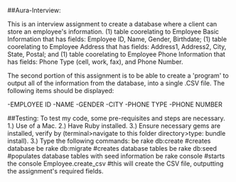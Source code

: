 ##Aura-Interview:

This is an interview assignment to create a database where a client can store an employee's information. (1) table coorelating to Employee Basic Information that has fields: Employee ID, Name, Gender, Birthdate; (1) table coorelating to Employee Address that has fields: Address1, Address2, City, State, Postal; and (1) table coorelating to Employee Phone Information that has fields: Phone Type (cell, work, fax), and Phone Number.

The second portion of this assignment is to be able to create a 'program' to output all of the information from the database, into a single .CSV file. The following items should be displayed:

-EMPLOYEE ID
-NAME
-GENDER
-CITY
-PHONE TYPE
-PHONE NUMBER

##Testing:
To test my code, some pre-requisites and steps are necessary.
1.) Use of a Mac.
2.) Have Ruby installed.
3.) Ensure necessary gems are installed, verify by (terminal>navigate to this folder directory>type: bundle install).
3.) Type the following commands:
	be rake db:create			#creates database
	be rake db:migrate			#creates database tables
	be rake db:seed				#populates database tables with seed information
	be rake console				#starts the console
		Employee.create_csv     #this will create the CSV file, outputting the assignment's required fields.

